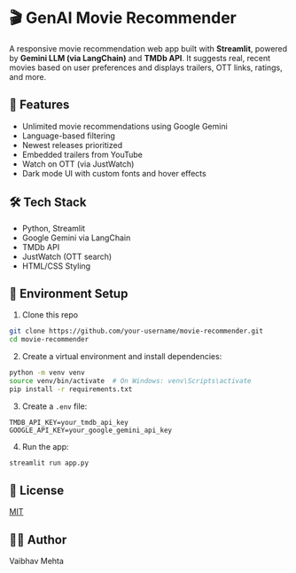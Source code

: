
# 🎬 GenAI Movie Recommender

A responsive movie recommendation web app built with **Streamlit**, powered by **Gemini LLM (via LangChain)** and **TMDb API**. It suggests real, recent movies based on user preferences and displays trailers, OTT links, ratings, and more.

## 🧠 Features
- Unlimited movie recommendations using Google Gemini
- Language-based filtering
- Newest releases prioritized
- Embedded trailers from YouTube
- Watch on OTT (via JustWatch)
- Dark mode UI with custom fonts and hover effects

## 🛠️ Tech Stack
- Python, Streamlit
- Google Gemini via LangChain
- TMDb API
- JustWatch (OTT search)
- HTML/CSS Styling

## 🔐 Environment Setup
1. Clone this repo
```bash
git clone https://github.com/your-username/movie-recommender.git
cd movie-recommender
```

2. Create a virtual environment and install dependencies:
```bash
python -m venv venv
source venv/bin/activate  # On Windows: venv\Scripts\activate
pip install -r requirements.txt
```

3. Create a `.env` file:
```env
TMDB_API_KEY=your_tmdb_api_key
GOOGLE_API_KEY=your_google_gemini_api_key
```

4. Run the app:
```bash
streamlit run app.py
```

## 📄 License
[MIT](LICENSE)

## 🙋‍♂️ Author
Vaibhav Mehta

